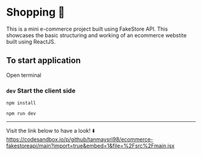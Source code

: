 # Shopping 🛒
This is a mini e-commerce project built using FakeStore API. This showcases the basic structuring and working of an ecommerce webstite built using ReactJS.

## To start application

Open terminal

### `dev` Start the client side

```
npm install
```

```
npm run dev
```

---

Visit the link below to have a look! ⬇️
  https://codesandbox.io/p/github/tanmaysri98/ecommerce-fakestoreapi/main?import=true&embed=1&file=%2Fsrc%2Fmain.jsx
